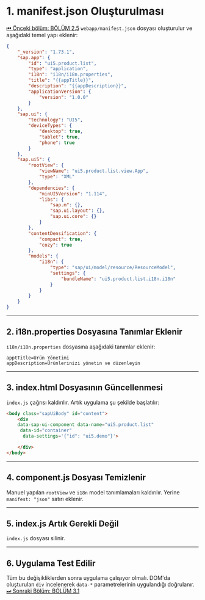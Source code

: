 # 1. manifest.json Oluşturulması
[⏮ Önceki bölüm: BÖLÜM 2.5](./BÖLÜM2.5%20.md)
`webapp/manifest.json` dosyası oluşturulur ve aşağıdaki temel yapı eklenir:

```json
{
    "_version": "1.73.1",
    "sap.app": {
        "id": "ui5.product.list",
        "type": "application",
        "i18n": "i18n/i18n.properties",
        "title": "{{appTitle}}",
        "description": "{{appDescription}}",
        "applicationVersion": {
            "version": "1.0.0"
        }
    },
    "sap.ui": {
        "technology": "UI5",
        "deviceTypes": {
            "desktop": true,
            "tablet": true,
            "phone": true
        }
    },
    "sap.ui5": {
        "rootView": {
            "viewName": "ui5.product.list.view.App",
            "type": "XML"
        },
        "dependencies": {
            "minUI5Version": "1.114",
            "libs": {
                "sap.m": {},
                "sap.ui.layout": {},
                "sap.ui.core": {}
            }
        },
        "contentDensification": {
            "compact": true,
            "cozy": true
        },
        "models": {
            "i18n": {
                "type": "sap/ui/model/resource/ResourceModel",
                "settings": {
                    "bundleName": "ui5.product.list.i18n.i18n"
                }
            }
        }
    }
}
```

---

## 2. i18n.properties Dosyasına Tanımlar Eklenir

`i18n/i18n.properties` dosyasına aşağıdaki tanımlar eklenir:

```properties
apptTitle=Ürün Yönetimi
appDescription=Ürünlerinizi yönetin ve düzenleyin
```

---

## 3. index.html Dosyasının Güncellenmesi

`index.js` çağrısı kaldırılır. Artık uygulama şu şekilde başlatılır:

```html
<body class="sapUiBody" id="content">
    <div 
    data-sap-ui-component data-name="ui5.product.list"
     data-id="container"
      data-settings='{"id": "ui5.demo"}'>

    </div>
</body>
```

---

## 4. component.js Dosyası Temizlenir

Manuel yapılan `rootView` ve `i18n` model tanımlamaları kaldırılır. Yerine `manifest: "json"` satırı eklenir.

---

## 5. index.js Artık Gerekli Değil

`index.js` dosyası silinir.

---

## 6. Uygulama Test Edilir

Tüm bu değişikliklerden sonra uygulama çalışıyor olmalı. DOM'da oluşturulan `div` incelenerek `data-*` parametrelerinin uygulandığı doğrulanır.
[⏭ Sonraki Bölüm: BÖLÜM 3.1](./BÖLÜM3.1%20.md)